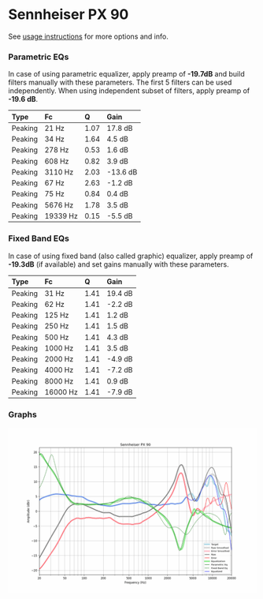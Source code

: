 # Sennheiser PX 90
See [usage instructions](https://github.com/jaakkopasanen/AutoEq#usage) for more options and info.

### Parametric EQs
In case of using parametric equalizer, apply preamp of **-19.7dB** and build filters manually
with these parameters. The first 5 filters can be used independently.
When using independent subset of filters, apply preamp of **-19.6 dB**.

| Type    | Fc       |    Q | Gain     |
|:--------|:---------|:-----|:---------|
| Peaking | 21 Hz    | 1.07 | 17.8 dB  |
| Peaking | 34 Hz    | 1.64 | 4.5 dB   |
| Peaking | 278 Hz   | 0.53 | 1.6 dB   |
| Peaking | 608 Hz   | 0.82 | 3.9 dB   |
| Peaking | 3110 Hz  | 2.03 | -13.6 dB |
| Peaking | 67 Hz    | 2.63 | -1.2 dB  |
| Peaking | 75 Hz    | 0.84 | 0.4 dB   |
| Peaking | 5676 Hz  | 1.78 | 3.5 dB   |
| Peaking | 19339 Hz | 0.15 | -5.5 dB  |

### Fixed Band EQs
In case of using fixed band (also called graphic) equalizer, apply preamp of **-19.3dB**
(if available) and set gains manually with these parameters.

| Type    | Fc       |    Q | Gain    |
|:--------|:---------|:-----|:--------|
| Peaking | 31 Hz    | 1.41 | 19.4 dB |
| Peaking | 62 Hz    | 1.41 | -2.2 dB |
| Peaking | 125 Hz   | 1.41 | 1.2 dB  |
| Peaking | 250 Hz   | 1.41 | 1.5 dB  |
| Peaking | 500 Hz   | 1.41 | 4.3 dB  |
| Peaking | 1000 Hz  | 1.41 | 3.5 dB  |
| Peaking | 2000 Hz  | 1.41 | -4.9 dB |
| Peaking | 4000 Hz  | 1.41 | -7.2 dB |
| Peaking | 8000 Hz  | 1.41 | 0.9 dB  |
| Peaking | 16000 Hz | 1.41 | -7.9 dB |

### Graphs
![](./Sennheiser%20PX%2090.png)